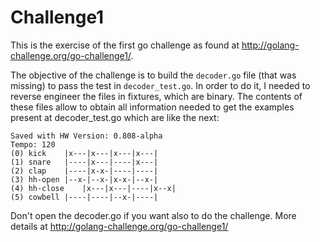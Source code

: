 # Challenge1

This is the exercise of the first go challenge as found at <http://golang-challenge.org/go-challenge1/>.

The objective of the challenge is to build the `decoder.go` file (that was missing) to pass the test in `decoder_test.go`. In order to do it, I needed to reverse engineer the files in fixtures, which are binary. The contents of these files allow to obtain all information needed to get the examples present at decoder_test.go which are like the next:
```
Saved with HW Version: 0.808-alpha
Tempo: 120
(0) kick	|x---|x---|x---|x---|
(1) snare	|----|x---|----|x---|
(2) clap	|----|x-x-|----|----|
(3) hh-open	|--x-|--x-|x-x-|--x-|
(4) hh-close	|x---|x---|----|x--x|
(5) cowbell	|----|----|--x-|----|
```
Don't open the decoder.go if you want also to do the challenge. More details at <http://golang-challenge.org/go-challenge1/>
